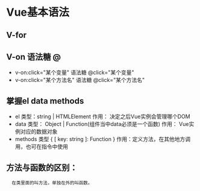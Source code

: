 # Vue基本语法

## V-for
## V-on 语法糖 @
   * v-on:click="某个变量" 语法糖 @click="某个变量"
   * v-on:click="某个方法名" 语法糖 @click="某个方法名"

## 掌握el data methods
  * el 类型：string | HTMLElement
        作用： 决定之后Vue实例会管理哪个DOM
  * data 类型： Object | Function(组件当中data必须是一个函数)
        作用： Vue实例对应的数据对象
  * methods 类型 { [ key: string ]: Function }
        作用：定义方法，在其他地方调用，也可在指令中使用

## 方法与函数的区别：
      在类里面的叫方法，单独在外的叫函数。
